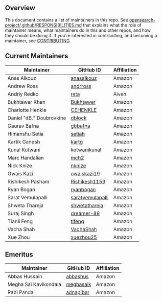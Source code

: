 ## Overview

This document contains a list of maintainers in this repo. See [opensearch-project/.github/RESPONSIBILITIES.md](https://github.com/opensearch-project/.github/blob/main/RESPONSIBILITIES.md#maintainer-responsibilities) that explains what the role of maintainer means, what maintainers do in this and other repos, and how they should be doing it. If you're interested in contributing, and becoming a maintainer, see [CONTRIBUTING](CONTRIBUTING.md).

## Current Maintainers

| Maintainer               | GitHub ID                                               | Affiliation |
| ------------------------ | ------------------------------------------------------- | ----------- |
| Anas Alkouz              | [anasalkouz](https://github.com/anasalkouz)             | Amazon      |
| Andrew Ross              | [andrross](https://github.com/andrross)                 | Amazon      |
| Andriy Redko             | [reta](https://github.com/reta)                         | Aiven       |
| Bukhtawar Khan           | [Bukhtawar](https://github.com/Bukhtawar)               | Amazon      |
| Charlotte Henkle         | [CEHENKLE](https://github.com/CEHENKLE)                 | Amazon      |
| Daniel "dB." Doubrovkine | [dblock](https://github.com/dblock)                     | Amazon      |
| Gaurav Bafna             | [gbbafna](https://github.com/gbbafna)                   | Amazon      |
| Himanshu Setia           | [setiah](https://github.com/setiah)                     | Amazon      |
| Kartik Ganesh            | [kartg](https://github.com/kartg)                       | Amazon      |
| Kunal Kotwani            | [kotwanikunal](https://github.com/kotwanikunal)         | Amazon      |
| Marc Handalian           | [mch2](https://github.com/mch2)                         | Amazon      |
| Nick Knize               | [nknize](https://github.com/nknize)                     | Amazon      |
| Owais Kazi               | [owaiskazi19](https://github.com/owaiskazi19)           | Amazon      |
| Rishikesh Pasham         | [Rishikesh1159](https://github.com/Rishikesh1159)       | Amazon      |
| Ryan Bogan               | [ryanbogan](https://github.com/ryanbogan)               | Amazon      |
| Sarat Vemulapalli        | [saratvemulapalli](https://github.com/saratvemulapalli) | Amazon      |
| Shweta Thareja           | [shwetathareja](https://github.com/shwetathareja)       | Amazon      |
| Suraj Singh              | [dreamer-89](https://github.com/dreamer-89)             | Amazon      |
| Tianli Feng              | [tlfeng](https://github.com/tlfeng)                     | Amazon      |
| Vacha Shah               | [VachaShah](https://github.com/VachaShah)               | Amazon      |
| Xue Zhou                 | [xuezhou25](https://github.com/xuezhou25)               | Amazon      |

## Emeritus

| Maintainer              | GitHub ID                                   | Affiliation |
|-------------------------|---------------------------------------------| ----------- |
| Abbas Hussain           | [abbashus](https://github.com/abbashus)     | Amazon      |
| Megha Sai Kavikondala   | [meghasaik](https://github.com/meghasaik)   | Amazon      |
| Rabi Panda              | [adnapibar](https://github.com/adnapibar)   | Amazon      |
